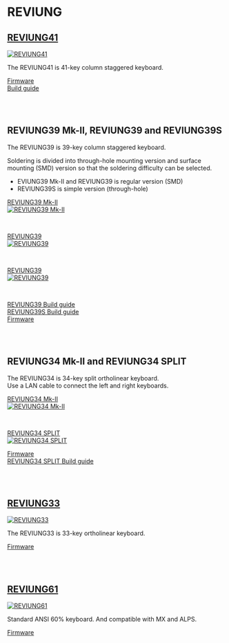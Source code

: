 # REVIUNG

## [REVIUNG41](https://github.com/gtips/reviung/tree/master/reviung41)  
[![REVIUNG41](https://github.com/gtips/reviung/blob/master/reviung41/image/REVIUNG41B-1.jpg)](https://github.com/gtips/reviung/tree/master/reviung41)  

The REVIUNG41 is 41-key column staggered keyboard.  

[Firmware](https://github.com/qmk/qmk_firmware/tree/master/keyboards/reviung41)  
[Build guide](https://reviung.com/build-guide/391/)  
  
<br>
<br>
  
## REVIUNG39 Mk-II, REVIUNG39 and REVIUNG39S  
The REVIUNG39 is 39-key column staggered keyboard.

Soldering is divided into through-hole mounting version and surface mounting (SMD) version so that the soldering difficulty can be selected.  

- EVIUNG39 Mk-II and REVIUNG39 is regular version (SMD)  
- REVIUNG39S is simple version (through-hole)  

[REVIUNG39 Mk-II ](https://github.com/gtips/reviung/tree/master/reviung39Mk-II)   
[![REVIUNG39 Mk-II ](https://github.com/gtips/reviung/blob/master/reviung39Mk-II/image/reviung39MkII-01.jpg)](https://github.com/gtips/reviung/tree/master/reviung39Mk-II)  

<br>

[REVIUNG39](https://github.com/gtips/reviung/tree/master/reviung39)  
[![REVIUNG39](https://github.com/gtips/reviung/blob/master/reviung39/image/REVIUNG39-1.jpg)](https://github.com/gtips/reviung/tree/master/reviung39)  

<br>

[REVIUNG39](https://github.com/gtips/reviung/tree/master/reviung39s)  
[![REVIUNG39](https://github.com/gtips/reviung/blob/master/reviung39s/image/REVIUNG39s-3.jpg)](https://github.com/gtips/reviung/tree/master/reviung39s)  

<br>

[REVIUNG39 Build guide](https://reviung.com/build-guide/108/)  
[REVIUNG39S Build guide](https://reviung.com/build-guide/112/)  
[Firmware](https://github.com/qmk/qmk_firmware/tree/master/keyboards/reviung39)
  
<br>
<br>
  
## REVIUNG34 Mk-II and REVIUNG34 SPLIT  

The REVIUNG34 is 34-key split ortholinear keyboard.  
Use a LAN cable to connect the left and right keyboards.  
  
[REVIUNG34 Mk-II](https://github.com/gtips/reviung/tree/master/reviung34Mk-II)  
[![REVIUNG34 Mk-II](https://github.com/gtips/reviung/blob/master/reviung34Mk-II/image/reviung34mkII-02.jpg)](https://github.com/gtips/reviung/tree/master/reviung34Mk-II)  
  
<br>
  
[REVIUNG34 SPLIT](https://github.com/gtips/reviung/tree/master/reviung34split)  
[![REVIUNG34 SPLIT](https://github.com/gtips/reviung/blob/master/reviung34split/image/REVIUNG34-1.jpg)](https://github.com/gtips/reviung/tree/master/reviung34split)  
  
[Firmware](https://github.com/qmk/qmk_firmware/tree/master/keyboards/reviung34)  
[REVIUNG34 SPLIT Build guide](https://reviung.com/build-guide/278/)  

<br>
<br>

## [REVIUNG33](https://github.com/gtips/reviung/tree/master/reviung33)  
[![REVIUNG33](https://github.com/gtips/reviung/blob/master/reviung33/image/reviung33-01.jpg)](https://github.com/gtips/reviung/tree/master/reviung33)  

The REVIUNG33 is 33-key ortholinear keyboard.  

[Firmware](https://github.com/qmk/qmk_firmware/tree/master/keyboards/reviung33)  

<br>
<br>

## [REVIUNG61](https://github.com/gtips/reviung/tree/master/reviung61)  
[![REVIUNG61](https://github.com/gtips/reviung/blob/master/reviung61/image/reviung61-pcb.jpg)](https://github.com/gtips/reviung/tree/master/reviung61)  

Standard ANSI 60% keyboard. And compatible with MX and ALPS.  

[Firmware](https://github.com/qmk/qmk_firmware/tree/master/keyboards/reviung61)  

<br>
<br>
